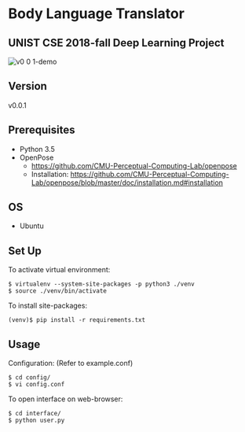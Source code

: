 Body Language Translator
========================

UNIST CSE 2018-fall Deep Learning Project
-----------------------------------------
![v0 0 1-demo](https://user-images.githubusercontent.com/30262658/50344588-f7983680-056e-11e9-9134-aef8ca680149.gif)  

Version
-------
v0.0.1

Prerequisites
-------------
- Python 3.5
- OpenPose
  - https://github.com/CMU-Perceptual-Computing-Lab/openpose
  - Installation: https://github.com/CMU-Perceptual-Computing-Lab/openpose/blob/master/doc/installation.md#installation

OS
---
- Ubuntu

Set Up
------
To activate virtual environment:    
```
$ virtualenv --system-site-packages -p python3 ./venv
$ source ./venv/bin/activate
```    
To install site-packages:    
```
(venv)$ pip install -r requirements.txt
```

Usage
-----
Configuration: (Refer to example.conf)
```
$ cd config/
$ vi config.conf
```

To open interface on web-browser:
```
$ cd interface/
$ python user.py
```
